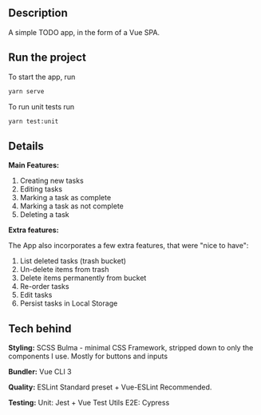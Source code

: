 ## Description

A simple TODO app, in the form of a Vue SPA.

## Run the project
To start the app, run

```bash
yarn serve
```

To run unit tests run

```bash
yarn test:unit
```
## Details

**Main Features:**

1. Creating new tasks
2. Editing tasks
3. Marking a task as complete
4. Marking a task as not complete
5. Deleting a task

**Extra features:**

The App also incorporates a few extra features, that were "nice to have":

1. List deleted tasks (trash bucket)
2. Un-delete items from trash
3. Delete items permanently from bucket
4. Re-order tasks
5. Edit tasks
6. Persist tasks in Local Storage


## Tech behind

**Styling:**
SCSS
Bulma - minimal CSS Framework, stripped down to only the components I use. Mostly for buttons and inputs

**Bundler:** 
Vue CLI 3

**Quality:** 
ESLint Standard preset + Vue-ESLint Recommended.

**Testing:**
Unit: Jest + Vue Test Utils
E2E: Cypress
